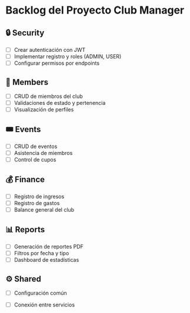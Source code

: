 # Backlog del Proyecto Club Manager

## 🔒 Security
- [ ] Crear autenticación con JWT
- [ ] Implementar registro y roles (ADMIN, USER)
- [ ] Configurar permisos por endpoints

## 👥 Members
- [ ] CRUD de miembros del club
- [ ] Validaciones de estado y pertenencia
- [ ] Visualización de perfiles

## 🎟️ Events
- [ ] CRUD de eventos
- [ ] Asistencia de miembros
- [ ] Control de cupos

## 💰 Finance
- [ ] Registro de ingresos
- [ ] Registro de gastos
- [ ] Balance general del club

## 📊 Reports
- [ ] Generación de reportes PDF
- [ ] Filtros por fecha y tipo
- [ ] Dashboard de estadísticas

## ⚙️ Shared
- [ ] Configuración común
- [ ] Conexión entre servicios

